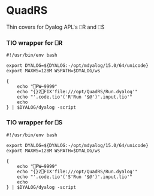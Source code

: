 # QuadRS
Thin covers for Dyalog APL's ⎕R and ⎕S

### TIO wrapper for ⎕R

```
#!/usr/bin/env bash

export DYALOG=${DYALOG:-/opt/mdyalog/15.0/64/unicode}
export MAXWS=128M WSPATH=$DYALOG/ws

{
	echo "⎕PW←9999"
	echo "{}2⎕FIX'file:///opt/QuadRS/Run.dyalog'"
	echo "'.code.tio'('R'Run '$@')'.input.tio'"
	echo
} | $DYALOG/dyalog -script
```

### TIO wrapper for ⎕S
```
#!/usr/bin/env bash

export DYALOG=${DYALOG:-/opt/mdyalog/15.0/64/unicode}
export MAXWS=128M WSPATH=$DYALOG/ws

{
	echo "⎕PW←9999"
	echo "{}2⎕FIX'file:///opt/QuadRS/Run.dyalog'"
	echo "'.code.tio'('S'Run '$@')'.input.tio'"
	echo
} | $DYALOG/dyalog -script
```
